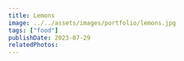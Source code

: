 ```yaml
---
title: Lemons
image: ../../assets/images/portfolio/lemons.jpg
tags: ["food"]
publishDate: 2023-07-29
relatedPhotos:
---
```

